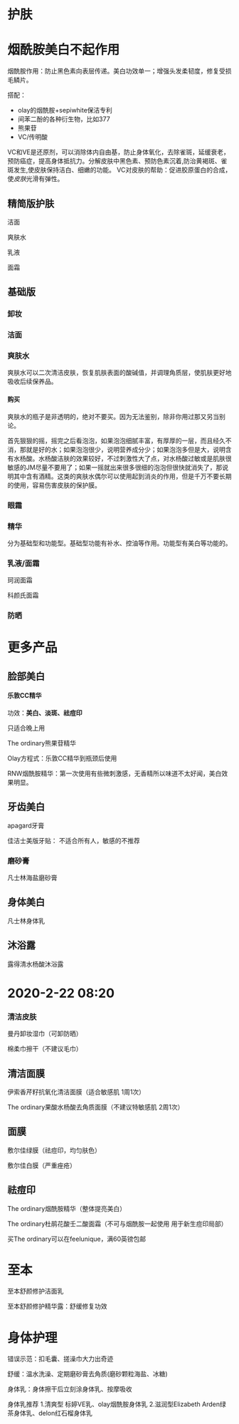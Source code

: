 # 护肤

# 烟酰胺美白不起作用

烟酰胺作用：防止黑色素向表层传递。美白功效单一；增强头发柔韧度，修复受损毛鳞片。

搭配：

* olay的烟酰胺+sepiwhite保洁专利
* 间苯二酚的各种衍生物，比如377 
* 熊果苷
* VC/传明酸

VC和VE是还原剂，可以消除体内自由基，防止身体氧化，去除雀斑，延缓衰老，预防癌症，提高身体抵抗力。分解皮肤中黑色素、预防色素沉着,防治黄褐斑、雀斑发生,使皮肤保持洁白、细嫩的功能。 VC对皮肤的帮助：促进胶原蛋白的合成，使*皮肤*光滑有弹性。

## 精简版护肤

洁面

爽肤水

乳液

面霜



## 基础版

### 卸妆

### 洁面

### 爽肤水

爽肤水可以二次清洁皮肤，恢复肌肤表面的酸碱值，并调理角质层，使肌肤更好地吸收后续保养品。

#### 购买

爽肤水的瓶子是非透明的，绝对不要买。因为无法鉴别，除非你用过那又另当别论。

 

首先狠狠的摇，摇完之后看泡泡，如果泡泡细腻丰富，有厚厚的一层，而且经久不消，那就是好的水；如果泡泡很少，说明营养成分少；如果泡泡多但是大，说明含有水杨酸。水杨酸洁肤的效果较好，不过刺激性大了点，对水杨酸过敏或是肌肤很敏感的JM尽量不要用了；如果一摇就出来很多很细的泡泡但很快就消失了，那说明其中含有酒精。这类的爽肤水偶尔可以使用起到消炎的作用，但是千万不要长期的使用，容易伤害皮肤的保护膜。 

### 眼霜

### 精华

分为基础型和功能型。基础型功能有补水、控油等作用。功能型有美白等功能的。

### 乳液/面霜

珂润面霜

科颜氏面霜

### 防晒



# 更多产品

## 脸部美白

#### 乐敦CC精华

功效：**美白、淡斑、祛痘印**

只适合晚上用



The ordinary熊果苷精华

Olay方程式：乐敦CC精华到瓶颈后使用

RNW烟酰胺精华：第一次使用有些微刺激感，无香精所以味道不太好闻，美白效果明显。

## 牙齿美白

apagard牙膏

佳洁士美版牙贴： 不适合所有人，敏感的不推荐

### 磨砂膏

凡士林海盐磨砂膏

## 身体美白

凡士林身体乳

## 沐浴露

露得清水杨酸沐浴露



# 2020-2-22 08:20

### 清洁皮肤

曼丹卸妆湿巾（可卸防晒）

棉柔巾擦干（不建议毛巾）



## 清洁面膜

伊索香芹籽抗氧化清洁面膜（适合敏感肌 1周1次）

The ordinary果酸水杨酸去角质面膜（不建议特敏感肌 2周1次）



## 面膜

敷尔佳绿膜（祛痘印，均匀肤色）

敷尔佳白膜（严重痤疮）



## 祛痘印

The ordinary烟酰胺精华（整体提亮美白）

The ordinary杜鹃花酸壬二酸面霜（不可与烟酰胺一起使用 用于新生痘印局部）



买The ordinary可以在feelunique，满60英镑包邮



# 至本

至本舒颜修护洁面乳

至本舒颜修护精华露：舒缓修复功效



# 身体护理

错误示范：扣毛囊、搓澡巾大力出奇迹



舒缓：温水洗澡、定期磨砂膏去角质(磨砂颗粒海盐、冰糖)

身体乳：身体擦干后立刻涂身体乳、按摩吸收

身体乳推荐 1.清爽型 标婷VE乳、olay烟酰胺身体乳   2.滋润型Elizabeth Arden绿茶身体乳、delon红石榴身体乳